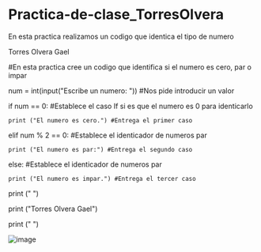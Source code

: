 # Practica-de-clase_TorresOlvera

En esta practica realizamos un codigo que identica el tipo de numero

Torres Olvera Gael

#En esta practica cree un codigo que identifica si el numero es cero, par o impar

num = int(input("Escribe un numero: ")) #Nos pide introducir un valor

if num == 0: #Establece el caso If si es que el numero es 0 para identicarlo

    print ("El numero es cero.") #Entrega el primer caso
    
elif num % 2 == 0: #Establece el identicador de numeros par

    print ("El numero es par:") #Entrega el segundo caso
    
else: #Establece el identicador de numeros par

    print ("El numero es impar.") #Entrega el tercer caso
    
print (" ")

print ("Torres Olvera Gael")

print (" ")

![image](https://github.com/user-attachments/assets/453be0f6-793d-4594-8af9-8c6785ee8f7d)

